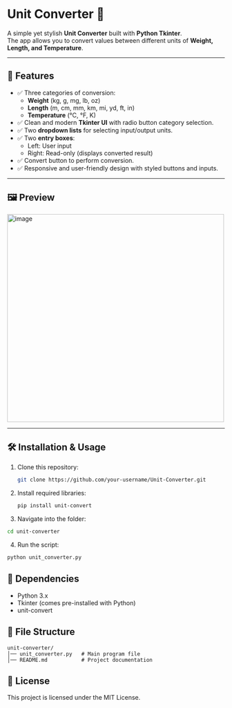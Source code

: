 # Unit Converter 🧮

A simple yet stylish **Unit Converter** built with **Python Tkinter**.  
The app allows you to convert values between different units of **Weight, Length, and Temperature**.  

---

## 🚀 Features
- ✅ Three categories of conversion:
  - **Weight** (kg, g, mg, lb, oz)
  - **Length** (m, cm, mm, km, mi, yd, ft, in)
  - **Temperature** (°C, °F, K)
- ✅ Clean and modern **Tkinter UI** with radio button category selection.  
- ✅ Two **dropdown lists** for selecting input/output units.  
- ✅ Two **entry boxes**: 
  - Left: User input  
  - Right: Read-only (displays converted result)  
- ✅ Convert button to perform conversion.  
- ✅ Responsive and user-friendly design with styled buttons and inputs.  

---

## 🖼️ Preview
<img width="502" height="482" alt="image" src="https://github.com/user-attachments/assets/c7f356b8-53dc-44f4-a3d9-53b9abd9104f" />


---

## 🛠️ Installation & Usage
1. Clone this repository:
   ```bash
   git clone https://github.com/your-username/Unit-Converter.git
   ```
2. Install required libraries:
   ```bash
   pip install unit-convert
   ```
3. Navigate into the folder:
  ```bash
  cd unit-converter
  ```
4. Run the script:
  ```bash
  python unit_converter.py
  ```

## 📌 Dependencies

- Python 3.x
- Tkinter (comes pre-installed with Python)
- unit-convert

## 📂 File Structure
```
unit-converter/
│── unit_converter.py   # Main program file
│── README.md           # Project documentation
```

## 📜 License

This project is licensed under the MIT License.
